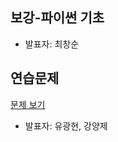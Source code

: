 ## 보강-파이썬 기초
- 발표자: 최창순

## 연습문제
[문제 보기](http://nbviewer.ipython.org/github/biospin/neuropy/blob/gh-pages/doc/part1/study02/exersice2.ipynb)
- 발표자: 유광현, 강양제
